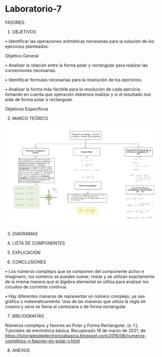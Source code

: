 # Laboratorio-7
FASORES.

1. OBJETIVOS

•	Identificar las operaciones aritméticas necesarias para la solución de los ejercicios planteados.

Objetivo General

•	Analizar la relación entre la forma polar y rectangular   para realizar las conversiones necesarias.

•	Identificar formulas necesarias para la resolución de los ejercicios.

•	Analizar la forma más factible para la resolución de cada ejercicio tomando en cuenta que operación debemos realizar y si el resultado nos pide de forma polar o rectangular.

Objetivos Específicos

2. MARCO TEÓRICO

![.](https://github.com/Estefania-O/Laboratorio-7/blob/main/img/Mapa_Fasores.png)

3. DIAGRAMAS

4. LISTA DE COMPONENTES

5. EXPLICACIÓN

6. CONCLUSIONES

•	Los números complejos que se componen del componente activo e imaginario, los  números se pueden sumar, restar y se utilizan exactamente de la misma manera que el álgebra elemental se utiliza para analizar los circuitos de corriente continua

•	Hay diferentes maneras de representar un número complejo, ya sea gráfica o matemáticamente. Una de las maneras que utiliza la regla de coseno y seno se llama el cartesiana o de forma rectangular

7. BIBLIOGRAFÍAS

Números complejos y fasores en Polar y Forma Rectangular. (s. f.). Tutoriales de electrónica básica. Recuperado 18 de marzo de 2021, de https://tutorialesdeelectronicabasica.blogspot.com/2016/06/numeros-complejos-y-fasores-en-polar-y.html

8. ANEXOS

